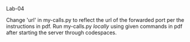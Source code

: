  L a b - 0 4 

Change 'url' in my-calls.py to reflect the url of the forwarded port per the instructions in pdf. Run my-calls.py *locally* using given commands in pdf after starting the server through codespaces.
 
 
